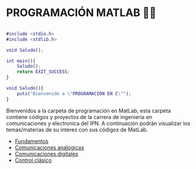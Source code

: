 # PROGRAMACIÓN MATLAB :man_scientist:
<div>
    <img src="">
</div>

```M
#include <stdio.h>
#include <stdlib.h>

void Saludo();

int main(){
    Saludo();
    return EXIT_SUCCESS;
}

void Saludo(){
    puts("Bienvenido a \"PROGRAMACIÓN EN C\"");
}
```
Bienvenidos a la carpeta de programación en MatLab, esta carpeta contiene códigos y proyectos de la carrera de ingenieria en comunicaciones y electronica del IPN.
A continuación podrán visualizar los temas/materias de su interes con sus códigos de MatLab.
<ul>
    <li><a href="./01 - Fundamentos">Fundamentos</a></li>
    <li><a href="./02 - Comunicaciones Analogicas">Comunicaciones analogicas</a></li>
    <li><a href="./03 - Comunicaciones Digitales">Comunicaciones digitales</a></li>
    <li><a href="./04 - Control Clasico">Control clásico</a></li>
</ul>
